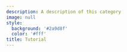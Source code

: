 ```yaml
---
description: A description of this category
image: null
style:
  background: '#2a9d8f'
  color: '#fff'
title: Tutorial
---
```

